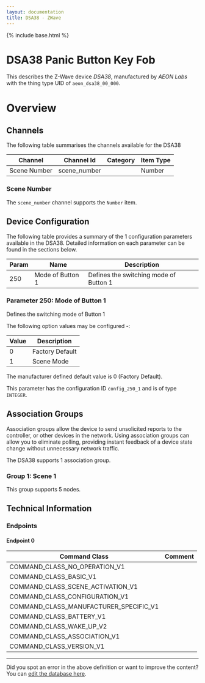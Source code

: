 ```yaml
---
layout: documentation
title: DSA38 - ZWave
---
```


{% include base.html %}

# DSA38 Panic Button Key Fob
This describes the Z-Wave device *DSA38*, manufactured by *AEON Labs* with the thing type UID of ```aeon_dsa38_00_000```.

# Overview


## Channels

The following table summarises the channels available for the DSA38

| Channel | Channel Id | Category | Item Type |
|---------|------------|----------|-----------|
| Scene Number | scene_number |  | Number | 

### Scene Number

The ```scene_number``` channel supports the ```Number``` item.



## Device Configuration

The following table provides a summary of the 1 configuration parameters available in the DSA38.
Detailed information on each parameter can be found in the sections below.

| Param | Name  | Description |
|-------|-------|-------------|
| 250 | Mode of Button 1  | Defines the switching mode of Button 1 |

### Parameter 250: Mode of Button 1 

Defines the switching mode of Button 1

The following option values may be configured -:

| Value  | Description |
|--------|-------------|
| 0 | Factory Default |
| 1 | Scene Mode |

The manufacturer defined default value is 0 (Factory Default).

This parameter has the configuration ID ```config_250_1``` and is of type ```INTEGER```.


## Association Groups

Association groups allow the device to send unsolicited reports to the controller, or other devices in the network. Using association groups can allow you to eliminate polling, providing instant feedback of a device state change without unnecessary network traffic.

The DSA38 supports 1 association group.

### Group 1: Scene 1


This group supports 5 nodes.

## Technical Information

### Endpoints

#### Endpoint 0

| Command Class | Comment |
|---------------|---------|
| COMMAND_CLASS_NO_OPERATION_V1| |
| COMMAND_CLASS_BASIC_V1| |
| COMMAND_CLASS_SCENE_ACTIVATION_V1| |
| COMMAND_CLASS_CONFIGURATION_V1| |
| COMMAND_CLASS_MANUFACTURER_SPECIFIC_V1| |
| COMMAND_CLASS_BATTERY_V1| |
| COMMAND_CLASS_WAKE_UP_V2| |
| COMMAND_CLASS_ASSOCIATION_V1| |
| COMMAND_CLASS_VERSION_V1| |

---

Did you spot an error in the above definition or want to improve the content?
You can [edit the database here](http://www.cd-jackson.com/index.php/zwave/zwave-device-database/zwave-device-list/devicesummary/88).
